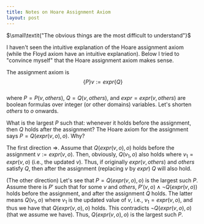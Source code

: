 ```yaml
---
title: Notes on Hoare Assignment Axiom
layout: post
---
```


$\small\textit{"The obvious things are the most difficult to understand"}$

I haven't seen the intuitive explanation of the Hoare assignment axiom
(while the Floyd axiom have an intuitive explanation).
Below I tried to "convince myself" that the Hoare assignment axiom makes sense.

The assignment axiom is   
$$
\{ P \} v:=expr \{ Q \}
$$   
where $P=P(v, others)$, $Q=Q(v,others)$, and $expr=expr(v,others)$
are boolean formulas over integer (or other domains) variables.
Let's shorten $others$ to $o$ onwards.

What is the largest $P$ such that:
whenever it holds before the assignment, then $Q$ holds after the assignment?
The Hoare axiom for the assignment says $P=Q(expr(v,o), o)$.
Why?

The first direction $\Rightarrow$.
Assume that $Q(expr(v,o), o)$ holds before the assignment $v:=expr(v,o)$.
Then, obviously, $Q(v_1, o)$ also holds where $v_1=expr(v,o)$
(i.e., the updated $v$).
Thus, if originally $expr(v,others)$ and $others$ satisfy $Q$,
then after the assignment (replacing $v$ by $expr$) $Q$ will also hold.

(The other direction)
Let's see that
$P=Q(expr(v,o), o)$ is the largest such $P$.
Assume there is $P'$ such that for some $v$ and $others$,
$P'(v,o) \land \neg Q(expr(v,o))$ holds before the assignment,
and after the assignment $Q$ holds.
The latter means $Q(v_1,o)$ where $v_1$ is the updated value of $v$,
i.e., $v_1=expr(v,o)$,
and thus we have that $Q(expr(v,o), o)$ holds.
This contradicts $\neg Q(expr(v,o),o)$ (that we assume we have).
Thus, $Q(expr(v,o),o)$ is the largest such $P$.
